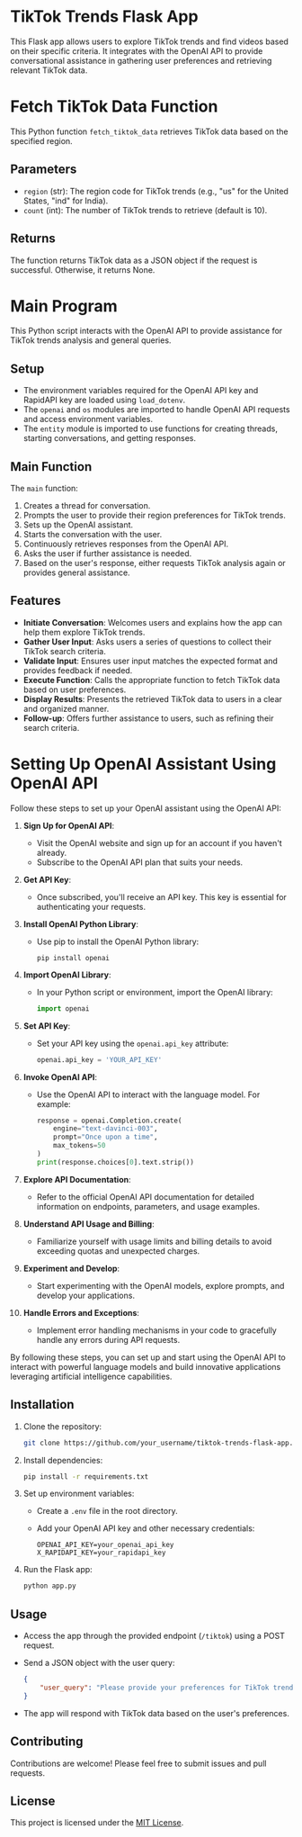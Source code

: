 # TikTok Trends Flask App

This Flask app allows users to explore TikTok trends and find videos based on their specific criteria. It integrates with the OpenAI API to provide conversational assistance in gathering user preferences and retrieving relevant TikTok data.

# Fetch TikTok Data Function

This Python function `fetch_tiktok_data` retrieves TikTok data based on the specified region.

## Parameters

- `region` (str): The region code for TikTok trends (e.g., "us" for the United States, "ind" for India).
- `count` (int): The number of TikTok trends to retrieve (default is 10).

## Returns

The function returns TikTok data as a JSON object if the request is successful. Otherwise, it returns None.

# Main Program

This Python script interacts with the OpenAI API to provide assistance for TikTok trends analysis and general queries.

## Setup

- The environment variables required for the OpenAI API key and RapidAPI key are loaded using `load_dotenv`.
- The `openai` and `os` modules are imported to handle OpenAI API requests and access environment variables.
- The `entity` module is imported to use functions for creating threads, starting conversations, and getting responses.

## Main Function

The `main` function:
1. Creates a thread for conversation.
2. Prompts the user to provide their region preferences for TikTok trends.
3. Sets up the OpenAI assistant.
4. Starts the conversation with the user.
5. Continuously retrieves responses from the OpenAI API.
6. Asks the user if further assistance is needed.
7. Based on the user's response, either requests TikTok analysis again or provides general assistance.


## Features

- **Initiate Conversation**: Welcomes users and explains how the app can help them explore TikTok trends.
- **Gather User Input**: Asks users a series of questions to collect their TikTok search criteria.
- **Validate Input**: Ensures user input matches the expected format and provides feedback if needed.
- **Execute Function**: Calls the appropriate function to fetch TikTok data based on user preferences.
- **Display Results**: Presents the retrieved TikTok data to users in a clear and organized manner.
- **Follow-up**: Offers further assistance to users, such as refining their search criteria.

# Setting Up OpenAI Assistant Using OpenAI API

Follow these steps to set up your OpenAI assistant using the OpenAI API:

1. **Sign Up for OpenAI API**:
   - Visit the OpenAI website and sign up for an account if you haven't already.
   - Subscribe to the OpenAI API plan that suits your needs.

2. **Get API Key**:
   - Once subscribed, you'll receive an API key. This key is essential for authenticating your requests.

3. **Install OpenAI Python Library**:
   - Use pip to install the OpenAI Python library:
     ```
     pip install openai
     ```

4. **Import OpenAI Library**:
   - In your Python script or environment, import the OpenAI library:
     ```python
     import openai
     ```

5. **Set API Key**:
   - Set your API key using the `openai.api_key` attribute:
     ```python
     openai.api_key = 'YOUR_API_KEY'
     ```

6. **Invoke OpenAI API**:
   - Use the OpenAI API to interact with the language model. For example:
     ```python
     response = openai.Completion.create(
         engine="text-davinci-003",
         prompt="Once upon a time",
         max_tokens=50
     )
     print(response.choices[0].text.strip())
     ```

7. **Explore API Documentation**:
   - Refer to the official OpenAI API documentation for detailed information on endpoints, parameters, and usage examples.

8. **Understand API Usage and Billing**:
   - Familiarize yourself with usage limits and billing details to avoid exceeding quotas and unexpected charges.

9. **Experiment and Develop**:
   - Start experimenting with the OpenAI models, explore prompts, and develop your applications.

10. **Handle Errors and Exceptions**:
    - Implement error handling mechanisms in your code to gracefully handle any errors during API requests.

By following these steps, you can set up and start using the OpenAI API to interact with powerful language models and build innovative applications leveraging artificial intelligence capabilities.

## Installation

1. Clone the repository:

    ```bash
    git clone https://github.com/your_username/tiktok-trends-flask-app.git
    ```

2. Install dependencies:

    ```bash
    pip install -r requirements.txt
    ```

3. Set up environment variables:

    - Create a `.env` file in the root directory.
    - Add your OpenAI API key and other necessary credentials:

        ```plaintext
        OPENAI_API_KEY=your_openai_api_key
        X_RAPIDAPI_KEY=your_rapidapi_key
        ```

4. Run the Flask app:

    ```bash
    python app.py
    ```

## Usage

- Access the app through the provided endpoint (`/tiktok`) using a POST request.
- Send a JSON object with the user query:

    ```json
    {
        "user_query": "Please provide your preferences for TikTok trends (e.g., region, count):"
    }
    ```

- The app will respond with TikTok data based on the user's preferences.

## Contributing

Contributions are welcome! Please feel free to submit issues and pull requests.

## License

This project is licensed under the [MIT License](LICENSE).

